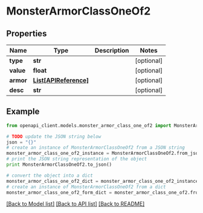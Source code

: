 # MonsterArmorClassOneOf2


## Properties
Name | Type | Description | Notes
------------ | ------------- | ------------- | -------------
**type** | **str** |  | [optional] 
**value** | **float** |  | [optional] 
**armor** | [**List[APIReference]**](APIReference.md) |  | [optional] 
**desc** | **str** |  | [optional] 

## Example

```python
from openapi_client.models.monster_armor_class_one_of2 import MonsterArmorClassOneOf2

# TODO update the JSON string below
json = "{}"
# create an instance of MonsterArmorClassOneOf2 from a JSON string
monster_armor_class_one_of2_instance = MonsterArmorClassOneOf2.from_json(json)
# print the JSON string representation of the object
print MonsterArmorClassOneOf2.to_json()

# convert the object into a dict
monster_armor_class_one_of2_dict = monster_armor_class_one_of2_instance.to_dict()
# create an instance of MonsterArmorClassOneOf2 from a dict
monster_armor_class_one_of2_form_dict = monster_armor_class_one_of2.from_dict(monster_armor_class_one_of2_dict)
```
[[Back to Model list]](../README.md#documentation-for-models) [[Back to API list]](../README.md#documentation-for-api-endpoints) [[Back to README]](../README.md)


